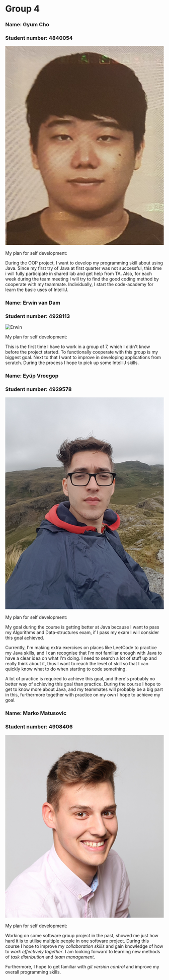 # Group 4

### Name: Gyum Cho

### Student number: 4840054

![Gyum](Gyum_Picture.jpg)

My plan for self development:

During the OOP project, I want to develop my programming skill about using Java. Since my first try of Java at first quarter was not successful, this time i will fully participate in shared lab and get help from TA. Also, for each week during the team meeting I will try to find the good coding method by cooperate with my teammate. Individually, I start the code-academy for learn the basic uses of IntelliJ.


### Name: Erwin van Dam

### Student number: 4928113

![Erwin](Erwin_Picture.jpg)

My plan for self development:

This is the first time I have to work in a group of 7, which I didn't know before the project started. To functionally cooperate with this group is my biggest goal. Next to that I want to improve in developing applications from scratch. During the process I hope to pick up some IntelliJ skills.


### Name: Eyüp Vroegop

### Student number: 4929578

![Eyup](Eyup_Picture.jpg)

My plan for self development:

My goal during the course is getting better at Java because I want to pass my Algorithms and Data-structures exam, if I pass my exam I will consider this goal achieved.

Currently, I'm making extra exercises on places like LeetCode to practice my Java skills, and I can  recognise that I'm not familiar enough with Java to have a clear idea on what I'm doing. I need to search a lot of stuff up and really think about it, thus I want to reach the level of skill so that I can quickly know what to do when starting to code something.

A lot of practice is required to achieve this goal, and there's probably no better way of achieving this goal than practice. During the course I hope to get to know more about Java, and my teammates will probably be a big part in this, furthermore together with practice on my own I hope to achieve my goal.


### Name: Marko Matusovic

### Student number: 4908406

![Marko](Marko_Picture.jpg)

My plan for self development:

Working on some software group project in the past, showed me just how hard it is to utilise multiple people in one software project. During this course I hope to improve my _collaboration skills_ and gain knowledge of how to _work effectively together_. I am looking forward to learning new methods of _task distribution_ and _team management_.

Furthermore, I hope to get familiar with _git version control_ and improve my overall programming skills.
